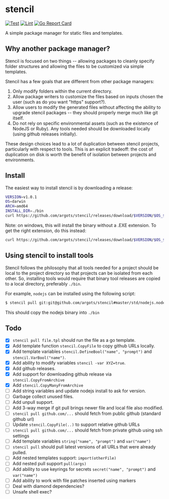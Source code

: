 # stencil

[![Test](https://github.com/argots/stencil/workflows/Test/badge.svg)](https://github.com/argots/stencil/actions?query=workflow%3ATest)
[![Lint](https://github.com/argots/stencil/workflows/Lint/badge.svg)](https://github.com/argots/stencil/actions?query=workflow%3ALint)
[![Go Report Card](https://goreportcard.com/badge/github.com/argots/stencil)](https://goreportcard.com/report/github.com/argots/stencil)

A simple package manager for static files and templates.

## Why another package manager?

Stencil is focused on two things -- allowing packages to cleanly
specify folder structures and allowing the files to be customized via
simple templates.

Stencil has a few goals that are different from other package
managers:

1. Only modify folders within the current directory.
2. Allow package writers to customize the files based on inputs chosen
the user (such as do you want "https" support?).
3. Allow users to modify the generated files without affecting the
ability to upgrade stencil packages -- they should properly merge much
like git itself.
4. Do not rely on specific environmental assets (such as the existence
of NodeJS or Ruby).  Any tools needed should be downloaded locally
(using github releases initially).

These design choices lead to a lot of duplication between stencil
projects, particularly with respect to tools. This is an explicit
tradeoff: the cost of duplication on disk is worth the benefit of
isolation between projects and environments.

## Install

The easiest way to install stencil is by downloading a release:

```sh
VERSION=v1.0.1
OS=darwin
ARCH=amd64
INSTALL_DIR=./bin
curl https://github.com/argots/stencil/releases/download/$VERSION/$OS_$ARCH.zip | tar -C $INSTALL_DIR -xvf - 
```

Note: on windows, this will install the binary without a .EXE
extension.  To get the right extension, do this instead:

```sh
curl https://github.com/argots/stencil/releases/download/$VERSION/$OS_$ARCH.zip | tar -C $INSTALL_DIR -xvf - stencil --transform "s/stencil/stencil.exe"
```

## Using stencil to install tools

Stencil follows the philosophy that all tools needed for a project
should be local to the project directory so that projects can be
isolated from each other.  So, installing tools would require that
binary tool releases are copied to a local directory, preferably
`./bin`.

For example, `nodejs` can be installed using the following script:

```sh
$ stencil pull git:git@github.com/argots/stencil#master/std/nodejs.node.stencil
```

This should copy the nodejs binary into `./bin`

## Todo

- [X] `stencil pull file.tpl` should run the file as a go template.
- [X] Add template function `stencil.CopyFile` to copy github URLs locally.
- [X] Add template variables `stencil.DefineBool("name", "prompt")` and `stencil.VarBool("name")`.
- [X] Add ability to modify variables `stencil -var XYZ=true`.
- [X] Add github releases.
- [X] Add support for downloading  github release via `stencil.CopyFromArchive`
- [X] Add `stencil.CopyManyFromArchive`
- [ ] Add string variables and update nodejs install to ask for version.
- [ ] Garbage collect unused files.
- [ ] Add unpull support.
- [ ] Add 3-way merge if git pull brings newer file and local file also modified.
- [ ] `stencil pull github.com/...` should fetch from public github (standard github url)
- [ ] Update `stencil.CopyFile(..)` to support relative github URLs
- [ ] `stencil pull github.com/...` should fetch from private github using ssh settings
- [ ] Add template variables `string("name", "prompt")` and `var("name")`
- [ ] `stencil pull` should pull latest versions of all URLs that were already pulled.
- [ ] Add nested templates support: `import(otherFile)`
- [ ] Add nested pull support `pull(args)`
- [ ] Add ability to use keyrings for secrets `secret("name", "prompt")` and `var("name")`
- [ ] Add ability to work with file patches inserted using markers
- [ ] Deal with diamond dependencies?
- [ ] Unsafe shell exec?